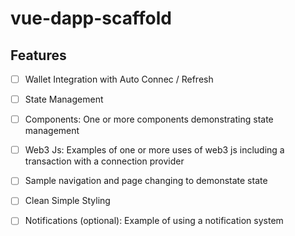 # vue-dapp-scaffold

## Features

- [ ] Wallet Integration with Auto Connec / Refresh

- [ ] State Management

- [ ] Components: One or more components demonstrating state management

- [ ] Web3 Js: Examples of one or more uses of web3 js including a transaction with a connection provider

- [ ] Sample navigation and page changing to demonstate state

- [ ] Clean Simple Styling 

- [ ] Notifications (optional): Example of using a notification system